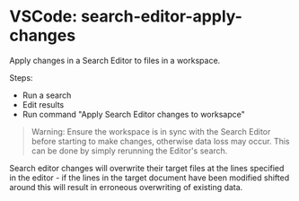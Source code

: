 # VSCode: search-editor-apply-changes

Apply changes in a Search Editor to files in a workspace.

Steps:
- Run a search
- Edit results
- Run command "Apply Search Editor changes to worksapce"

> Warning: Ensure the workspace is in sync with the Search Editor before starting to make changes, otherwise data loss may occur. This can be done by simply rerunning the Editor's search.

Search editor changes will overwrite their target files at the lines specified in the editor - if the lines in the target document have been modified shifted around this will result in erroneous overwriting of existing data.
